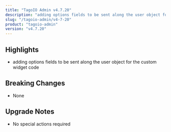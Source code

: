 ```yaml
---
title: "TagoIO Admin v4.7.20"
description: "adding options fields to be sent along the user object for the custom widget code"
slug: "/tagoio-admin/v4-7-20"
product: "tagoio-admin"
version: "v4.7.20"
---
```


## Highlights

- adding options fields to be sent along the user object for the custom widget code

## Breaking Changes

- None

## Upgrade Notes

- No special actions required
